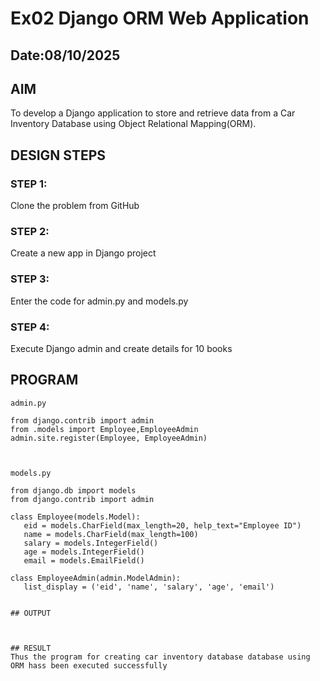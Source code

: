 # Ex02 Django ORM Web Application
## Date:08/10/2025 

## AIM
To develop a Django application to store and retrieve data from a Car Inventory Database using Object Relational Mapping(ORM).

## DESIGN STEPS

### STEP 1:
Clone the problem from GitHub

### STEP 2:
Create a new app in Django project

### STEP 3:
Enter the code for admin.py and models.py

### STEP 4:
Execute Django admin and create details for 10 books

## PROGRAM
 
 ```
 admin.py

 from django.contrib import admin
from .models import Employee,EmployeeAdmin
admin.site.register(Employee, EmployeeAdmin)



models.py

from django.db import models
from django.contrib import admin

class Employee(models.Model):
    eid = models.CharField(max_length=20, help_text="Employee ID")
    name = models.CharField(max_length=100)
    salary = models.IntegerField()
    age = models.IntegerField()
    email = models.EmailField()

class EmployeeAdmin(admin.ModelAdmin):
    list_display = ('eid', 'name', 'salary', 'age', 'email')


## OUTPUT



## RESULT
Thus the program for creating car inventory database database using ORM hass been executed successfully
